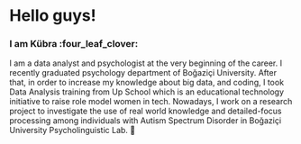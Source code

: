 # Hello guys!
<h3>I am Kübra :four_leaf_clover: </h3> 
I am a data analyst and psychologist at the very beginning of the career. I recently graduated psychology department of Boğaziçi University. After that, in order to increase my knowledge about big data, and coding, I took Data Analysis training from Up School which is an educational technology initiative to raise role model women in tech. Nowadays, I work on a research project to investigate the use of real world knowledge and
detailed-focus processing among individuals with Autism Spectrum Disorder in Boğaziçi University Psycholinguistic Lab. 🚀
